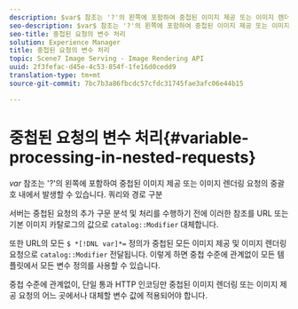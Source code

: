 ```yaml
---
description: $var$ 참조는 '?'의 왼쪽에 포함하여 중첩된 이미지 제공 또는 이미지 렌더링 요청의 중괄호 내에서 발생할 수 있습니다. 쿼리와 경로 구분
seo-description: $var$ 참조는 '?'의 왼쪽에 포함하여 중첩된 이미지 제공 또는 이미지 렌더링 요청의 중괄호 내에서 발생할 수 있습니다. 쿼리와 경로 구분
seo-title: 중첩된 요청의 변수 처리
solution: Experience Manager
title: 중첩된 요청의 변수 처리
topic: Scene7 Image Serving - Image Rendering API
uuid: 2f3fefac-d45e-4c53-854f-1fe16d0cedd9
translation-type: tm+mt
source-git-commit: 7bc7b3a86fbcdc57cfdc31745fae3afc06e44b15

---
```



# 중첩된 요청의 변수 처리{#variable-processing-in-nested-requests}

$var$ 참조는 &#39;?&#39;의 왼쪽에 포함하여 중첩된 이미지 제공 또는 이미지 렌더링 요청의 중괄호 내에서 발생할 수 있습니다. 쿼리와 경로 구분

서버는 중첩된 요청의 추가 구문 분석 및 처리를 수행하기 전에 이러한 참조를 URL 또는 기본 이미지 카탈로그의 값으로 `catalog::Modifier` 대체합니다.

또한 URL의 모든 `$ *[!DNL var]*=` 정의가 중첩된 모든 이미지 제공 및 이미지 렌더링 요청으로 `catalog::Modifier` 전달됩니다. 이렇게 하면 중첩 수준에 관계없이 모든 템플릿에서 모든 변수 정의를 사용할 수 있습니다.

중첩 수준에 관계없이, 단일 통과 HTTP 인코딩만 중첩된 이미지 렌더링 또는 이미지 제공 요청의 어느 곳에서나 대체할 변수 값에 적용되어야 합니다.

